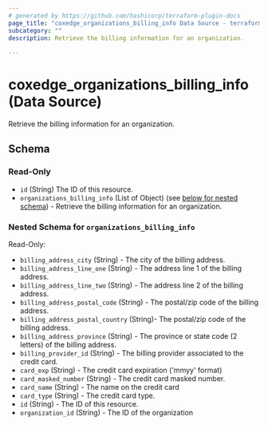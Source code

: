 ```yaml
---
# generated by https://github.com/hashicorp/terraform-plugin-docs
page_title: "coxedge_organizations_billing_info Data Source - terraform-provider-coxedge"
subcategory: ""
description: Retrieve the billing information for an organization.
  
---
```


# coxedge_organizations_billing_info (Data Source)
Retrieve the billing information for an organization.




<!-- schema generated by tfplugindocs -->
## Schema

### Read-Only

- `id` (String) The ID of this resource.
- `organizations_billing_info` (List of Object) (see [below for nested schema](#nestedatt--organizations_billing_info)) - Retrieve the billing information for an organization.

<a id="nestedatt--organizations_billing_info"></a>
### Nested Schema for `organizations_billing_info`

Read-Only:

- `billing_address_city` (String) - The city of the billing address.
- `billing_address_line_one` (String) - The address line 1 of the billing address.
- `billing_address_line_two` (String) - The address line 2 of the billing address.
- `billing_address_postal_code` (String) - The postal/zip code of the billing address.
- `billing_address_postal_country` (String)- The postal/zip code of the billing address.
- `billing_address_province` (String) - The province or state code (2 letters) of the billing address.
- `billing_provider_id` (String) - The billing provider associated to the credit card.
- `card_exp` (String) - The credit card expiration ('mmyy' format)
- `card_masked_number` (String) - The credit card masked number.
- `card_name` (String) - The name on the credit card
- `card_type` (String) - The credit card type.
- `id` (String) - The ID of this resource.
- `organization_id` (String) - The ID of the organization
 

